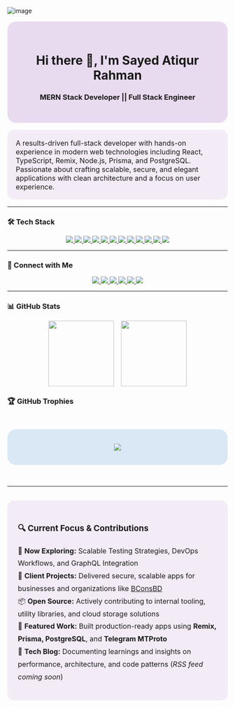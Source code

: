 ![image](https://github.com/user-attachments/assets/55f070fb-6f9f-432c-88e0-b31918f602df)


<!-- Profile Hero Section -->
<div align="center" style="background: rgba(123, 31, 162, 0.15); backdrop-filter: blur(8px); padding: 2rem; border-radius: 20px; border: 1px solid rgba(255,255,255,0.2); margin: 1rem 0;">
  <h1>Hi there 👋, I'm Sayed Atiqur Rahman</h1>
  <h3>MERN Stack Developer || Full Stack Engineer</h3>
</div>

<div  style="background: rgba(123, 31, 162, 0.08); backdrop-filter: blur(6px); padding: 1.2rem; border-radius: 15px; margin: 1rem auto; max-width: 800px; font-size: 16px;">
  A results-driven full-stack developer with hands-on experience in modern web technologies including React, TypeScript, Remix, Node.js, Prisma, and PostgreSQL. Passionate about crafting scalable, secure, and elegant applications with clean architecture and a focus on user experience.
</div>

---

### 🛠️ Tech Stack
<p align="center">
  <a href="https://react.dev/" target="_blank">
    <img src="https://img.shields.io/badge/React-20232a?style=for-the-badge&logo=react&logoColor=61dafb" />
  </a>
  <a href="https://www.typescriptlang.org/docs/" target="_blank">
    <img src="https://img.shields.io/badge/TypeScript-3178C6?style=for-the-badge&logo=typescript&logoColor=white" />
  </a>
  <a href="https://nextjs.org/docs" target="_blank">
    <img src="https://img.shields.io/badge/Next.js-000000?style=for-the-badge&logo=nextdotjs&logoColor=white" />
  </a>
  <a href="https://remix.run/docs" target="_blank">
    <img src="https://img.shields.io/badge/Remix.run-000000?style=for-the-badge&logo=remix&logoColor=white" />
  </a>
  <a href="https://nodejs.org/en/docs" target="_blank">
    <img src="https://img.shields.io/badge/Node.js-339933?style=for-the-badge&logo=nodedotjs&logoColor=white" />
  </a>
  <a href="https://expressjs.com/" target="_blank">
    <img src="https://img.shields.io/badge/Express.js-404d59?style=for-the-badge&logo=express&logoColor=white" />
  </a>
  <a href="https://www.mongodb.com/docs/" target="_blank">
    <img src="https://img.shields.io/badge/MongoDB-47A248?style=for-the-badge&logo=mongodb&logoColor=white" />
  </a>
  <a href="https://www.prisma.io/docs" target="_blank">
    <img src="https://img.shields.io/badge/Prisma-2D3748?style=for-the-badge&logo=prisma&logoColor=white" />
  </a>
  <a href="https://mongoosejs.com/docs/" target="_blank">
    <img src="https://img.shields.io/badge/Mongoose-880000?style=for-the-badge&logo=mongoose&logoColor=white" />
  </a>
  <a href="https://redux.js.org/" target="_blank">
    <img src="https://img.shields.io/badge/Redux-593D88?style=for-the-badge&logo=redux&logoColor=white" />
  </a>
  <a href="https://developer.mozilla.org/en-US/docs/Web/JavaScript" target="_blank">
    <img src="https://img.shields.io/badge/JavaScript-F7DF1E?style=for-the-badge&logo=javascript&logoColor=black" />
  </a>
  <a href="https://www.python.org/doc/" target="_blank">
    <img src="https://img.shields.io/badge/Python-3776AB?style=for-the-badge&logo=python&logoColor=white" />
  </a>
</p>


---

### 🔗 Connect with Me
<p align="center">
  <a href="https://github.com/sayedatiqurrahman" target="_blank">
    <img src="https://img.shields.io/badge/GitHub-181717?style=for-the-badge&logo=github&logoColor=white" />
  </a>
  <a href="https://www.linkedin.com/in/satiqurrahman/" target="_blank">
    <img src="https://img.shields.io/badge/LinkedIn-0077B5?style=for-the-badge&logo=linkedin&logoColor=white" />
  </a>
  <a href="https://medium.com/@satiqurrahman" target="_blank">
    <img src="https://img.shields.io/badge/Medium-12100E?style=for-the-badge&logo=medium&logoColor=white" />
  </a>
  <a href="https://atiqurrahman-portfolio.web.app/" target="_blank">
    <img src="https://img.shields.io/badge/Portfolio-7B1FA2?style=for-the-badge&logo=google-chrome&logoColor=white" />
  </a>
  <a href="https://wa.me/8801625625032" target="_blank">
    <img src="https://img.shields.io/badge/WhatsApp-25D366?style=for-the-badge&logo=whatsapp&logoColor=white" />
  </a>
  <a href="https://facebook.com/sayedatiqurrahman" target="_blank">
    <img src="https://img.shields.io/badge/Facebook-1877F2?style=for-the-badge&logo=facebook&logoColor=white" />
  </a>
</p>


---

### 📊 GitHub Stats
<div align="center" style="display: flex; gap: 1rem; flex-wrap: wrap; justify-content: center; margin: 1rem 0;">
  <img src="https://github-readme-stats.vercel.app/api?username=sayedatiqurrahman&show_icons=true&theme=transparent" height="150" />
  <img src="https://github-readme-streak-stats.herokuapp.com/?user=sayedatiqurrahman&theme=transparent" height="150" />
</div>


### 🏆 GitHub Trophies

<div align="center" style="background: rgba(25, 118, 210, 0.15); backdrop-filter: blur(10px); padding: 2rem; border-radius: 20px; border: 1px solid rgba(255,255,255,0.15); margin: 3rem auto; max-width: 800px;">
  <img src="https://github-profile-trophy.vercel.app/?username=sayedatiqurrahman&theme=blueberry&no-frame=true&margin-w=25&margin-h=25&row=2&column=4" />
</div>



---

<div  style="background: rgba(123, 31, 162, 0.08); backdrop-filter: blur(6px); padding: 1.5rem; border-radius: 15px; margin: 2rem auto; max-width: 800px; font-size: 16px;">
  <h3>🔍 Current Focus & Contributions</h3>
  <ul style="list-style: none; padding: 0; line-height: 1.8;">
    <li>🧪 <strong>Now Exploring:</strong> Scalable Testing Strategies, DevOps Workflows, and GraphQL Integration</li>
    <li>🧳 <strong>Client Projects:</strong> Delivered secure, scalable apps for businesses and organizations like <a href="https://bconsbd.com" target="_blank">BConsBD</a></li>
    <li>📦 <strong>Open Source:</strong> Actively contributing to internal tooling, utility libraries, and cloud storage solutions</li>
    <li>🚀 <strong>Featured Work:</strong> Built production-ready apps using <strong>Remix, Prisma, PostgreSQL</strong>, and <strong>Telegram MTProto</strong></li>
    <li>📝 <strong>Tech Blog:</strong> Documenting learnings and insights on performance, architecture, and code patterns (<em>RSS feed coming soon</em>)</li>
  </ul>
</div>

